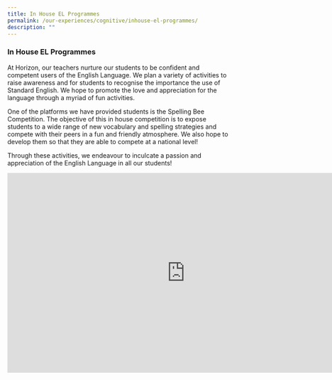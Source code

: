 ```yaml
---
title: In House EL Programmes
permalink: /our-experiences/cognitive/inhouse-el-programmes/
description: ""
---
```




### **In House EL Programmes**
At Horizon, our teachers nurture our students to be confident and competent users of the English Language.&nbsp;We plan a variety of activities to raise awareness and for students to recognise the importance the use of Standard English. We hope to promote the love and appreciation for the language through a myriad of fun activities.

One of the platforms we have provided students is the Spelling Bee Competition. The objective of this in house competition is to expose students to a wide range of new vocabulary and spelling strategies and compete with their peers in a fun and friendly atmosphere. We also hope to develop them so that they are able to compete at a national level!&nbsp;

Through these activities, we endeavour to inculcate a passion and appreciation of the English Language in all our students!

<iframe allowfullscreen="true" height="450" width="800" frameborder="0" src="https://docs.google.com/presentation/d/e/2PACX-1vTs5jWe9395aJCUVVNNjlAjKOgjDRzRo1ux5TXjvAu3UjpNZzVVK-GT8jUBrthpsmtHwHq74_E6MJ1S/embed?start=false&amp;loop=false&amp;delayms=3000"></iframe>